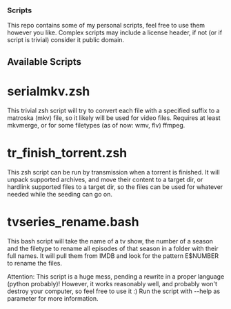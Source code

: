 ### Scripts

This repo contains some of my personal scripts,
feel free to use them however you like.
Complex scripts may include a license header,
if not (or if script is trivial) consider it public domain.

## Available Scripts

# serialmkv.zsh
This trivial zsh script will try to convert each file with a specified suffix
to a matroska (mkv) file, so it likely will be used for video files.
Requires at least mkvmerge, or for some filetypes (as of now: wmv, flv) ffmpeg.

# tr_finish_torrent.zsh
This zsh script can be run by transmission when a torrent is finished.
It will unpack supported archives, and move their content to a target dir,
or hardlink supported files to a target dir,
so the files can be used for whatever needed while the seeding can go on.

# tvseries_rename.bash
This bash script will take the name of a tv show, the number of a season and the filetype
to rename all episodes of that season in a folder with their full names.
It will pull them from IMDB and look for the pattern E$NUMBER to rename the files.

Attention: This script is a huge mess, pending a rewrite in a proper language (python probably)!
However, it works reasonably well, and probably won't destroy your computer, so feel free to use it :)
Run the script with --help as parameter for more information.
